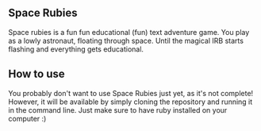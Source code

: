 
## Space Rubies

Space rubies is a fun fun educational (fun) text adventure game. You play as a lowly astronaut, floating through space. Until the magical IRB starts flashing and everything gets educational.

## How to use

You probably don't want to use Space Rubies just yet, as it's not complete! However, it will be available by simply cloning the repository and running it in the command line. Just make sure to have ruby installed on your computer :)

